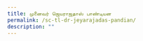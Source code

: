 ```yaml
---
title: முனைவர் ‌ஜெயராஜதாஸ் பாண்டியன
permalink: /sc-tl-dr-jeyarajadas-pandian/
description: ""
---
```

